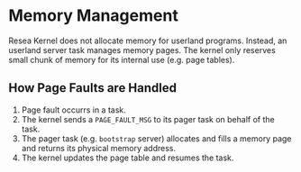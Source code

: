 # Memory Management

Resea Kernel does not allocate memory for userland programs. Instead, an
userland server task manages memory pages. The kernel only reserves small
chunk of memory for its internal use (e.g. page tables).

## How Page Faults are Handled
1. Page fault occurrs in a task.
2. The kernel sends a `PAGE_FAULT_MSG` to its pager task on behalf of the task.
3. The pager task (e.g. `bootstrap` server) allocates and fills a memory page
   and returns its physical memory address.
4. The kernel updates the page table and resumes the task.

